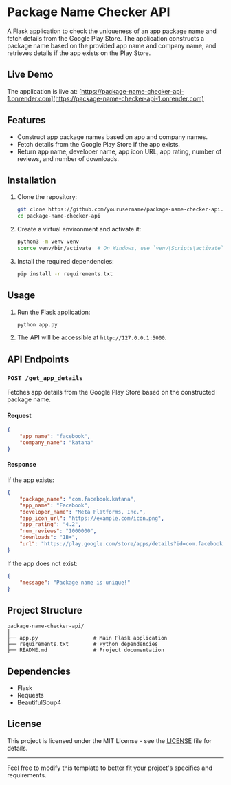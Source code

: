 # Package Name Checker API

A Flask application to check the uniqueness of an app package name and fetch details from the Google Play Store. The application constructs a package name based on the provided app name and company name, and retrieves details if the app exists on the Play Store.

## Live Demo

The application is live at: [https://package-name-checker-api-1.onrender.com](https://package-name-checker-api-1.onrender.com)

## Features

- Construct app package names based on app and company names.
- Fetch details from the Google Play Store if the app exists.
- Return app name, developer name, app icon URL, app rating, number of reviews, and number of downloads.

## Installation

1. Clone the repository:

    ```bash
    git clone https://github.com/yourusername/package-name-checker-api.git
    cd package-name-checker-api
    ```

2. Create a virtual environment and activate it:

    ```bash
    python3 -m venv venv
    source venv/bin/activate  # On Windows, use `venv\Scripts\activate`
    ```

3. Install the required dependencies:

    ```bash
    pip install -r requirements.txt
    ```

## Usage

1. Run the Flask application:

    ```bash
    python app.py
    ```

2. The API will be accessible at `http://127.0.0.1:5000`.

## API Endpoints

### `POST /get_app_details`

Fetches app details from the Google Play Store based on the constructed package name.

#### Request

```json
{
    "app_name": "facebook",
    "company_name": "katana"
}
```

#### Response

If the app exists:

```json
{
    "package_name": "com.facebook.katana",
    "app_name": "Facebook",
    "developer_name": "Meta Platforms, Inc.",
    "app_icon_url": "https://example.com/icon.png",
    "app_rating": "4.2",
    "num_reviews": "1000000",
    "downloads": "1B+",
    "url": "https://play.google.com/store/apps/details?id=com.facebook.katana"
}
```

If the app does not exist:

```json
{
    "message": "Package name is unique!"
}
```

## Project Structure

```
package-name-checker-api/
│
├── app.py                  # Main Flask application
├── requirements.txt        # Python dependencies
├── README.md               # Project documentation
```

## Dependencies

- Flask
- Requests
- BeautifulSoup4

## License

This project is licensed under the MIT License - see the [LICENSE](LICENSE) file for details.

---

Feel free to modify this template to better fit your project's specifics and requirements.
